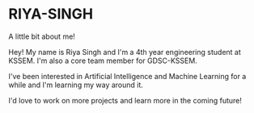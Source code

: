 # RIYA-SINGH
A little bit about me!

Hey! My name is Riya Singh and I'm a 4th year engineering student at KSSEM.
I'm also a core team member for GDSC-KSSEM.

I've been interested in Artificial Intelligence and Machine Learning for a while and I'm learning my way around it. 

I'd love to work on more projects and learn more in the coming future!
